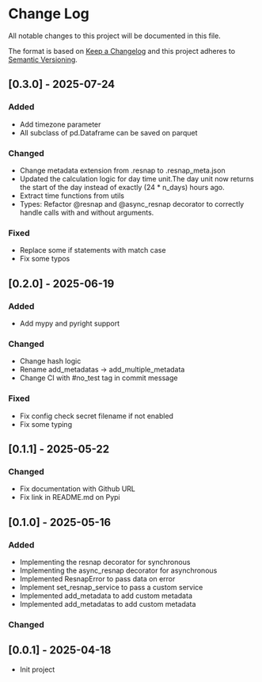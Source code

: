 # Change Log
All notable changes to this project will be documented in this file.
 
The format is based on [Keep a Changelog](http://keepachangelog.com/)
and this project adheres to [Semantic Versioning](http://semver.org/).

## [0.3.0] - 2025-07-24
### Added
- Add timezone parameter
- All subclass of pd.Dataframe can be saved on parquet

### Changed
- Change metadata extension from .resnap to .resnap_meta.json
- Updated the calculation logic for day time unit.The day unit now returns the start of the day instead of exactly (24 * n_days) hours ago.
- Extract time functions from utils
- Types: Refactor @resnap and @async_resnap decorator to correctly handle calls with and without arguments.

### Fixed
- Replace some if statements with match case
- Fix some typos

## [0.2.0] - 2025-06-19
### Added
- Add mypy and pyright support

### Changed
- Change hash logic
- Rename add_metadatas -> add_multiple_metadata
- Change CI with #no_test tag in commit message

### Fixed
- Fix config check secret filename if not enabled
- Fix some typing

## [0.1.1] - 2025-05-22
### Changed
- Fix documentation with Github URL
- Fix link in README.md on Pypi

## [0.1.0] - 2025-05-16
### Added
- Implementing the resnap decorator for synchronous
- Implementing the async_resnap decorator for asynchronous
- Implemented ResnapError to pass data on error
- Implement set_resnap_service to pass a custom service
- Implemented add_metadata to add custom metadata
- Implemented add_metadatas to add custom metadata

### Changed

## [0.0.1] - 2025-04-18
- Init project